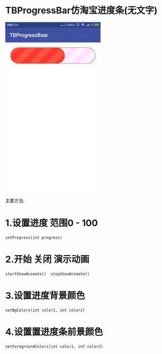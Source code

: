 # TBProgressBar仿淘宝进度条(无文字)


![demo](demo.gif)

主要方法:
# 1.设置进度 范围0 - 100
    setProgress(int progress)
# 2.开始 关闭 演示动画
    startShowAnimate()  stopShowAnimate()     
# 3.设置进度背景颜色
    setBgColors(int color1, int color2)
# 4.设置置进度条前景颜色
    setForegroundColors(int color1, int color2)

